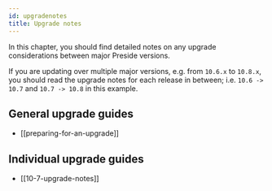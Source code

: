 ```yaml
---
id: upgradenotes
title: Upgrade notes
---
```


In this chapter, you should find detailed notes on any upgrade considerations between major Preside versions.

If you are updating over multiple major versions, e.g. from `10.6.x` to `10.8.x`, you should read the upgrade notes for each release in between; i.e. `10.6 -> 10.7` and `10.7 -> 10.8` in this example.

## General upgrade guides

* [[preparing-for-an-upgrade]]

## Individual upgrade guides

* [[10-7-upgrade-notes]]
